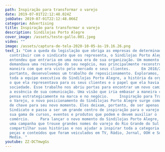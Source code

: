 ```yaml
---
path: Inspiração para transformar o varejo
date: 2019-07-01T22:12:48.024Z
jobDate: 2019-07-01T22:12:48.066Z
categorie: Advertising
title: Inspiração para transformar o varejo
description: Sindilojas Porto Alegre
cover_image: /assets/teste-gallo.001.jpeg
video: ""
image: /assets/captura-de-tela-2020-10-05-às-19.16.26.png
text_1: "Com a queda da legislação que obriga as empresas de determinado setor a
  contribuir com o sindicato que os representa, o Sindilojas Porto Alegre
  entendeu que entraria em uma nova era de sua organização. Um momento que
  demandava uma reinvenção do seu negócio, mas principalmente reconstruir a
  maneira com que era visto pelo mercado e seus clientes.     Em 2018/2019,
  portanto, desenvolvemos um trabalho de reposicionamento. Exploramos, junto do
  toda a equipe executiva do Sindilojas Porto Alegre, a história da organização,
  o que ela representava para os seus clientes e o papel que ela havia obtido na
  sociedade. Esse trabalho nos abriu portas para encontrar um novo caminho para
  a essência de sua comunicação. Uma visão que iria embasar a maneira como se
  pensa estrategicamente na marca e no negócio.     Inspiração para Transformar
  o Varejo, o novo posicionamento do Sindilojas Porto Alegre surge como virada
  de chave para seu novo momento. Eles deixam, portanto, de ser apenas um
  Sindicato e passa a ser um grande centro de inspiração para o varejo com toda
  sua gama de cursos, eventos e produtos que podem e devem auxiliar o
  comércio.     Para lançar o novo momento do Sindilojas Porto Alegre, criamos
  uma campanha que trouxe grandes nomes do varejo do Rio Grande do Sul para
  compartilhar suas histórias e nos ajudar a inspirar toda a categoria. Criamos
  peças e conteúdos que foram veiculados em TV, Rádio, Jornal, OOH e Social
  Media. "
youtube: ZZ-DCTmwgGs
---
```

